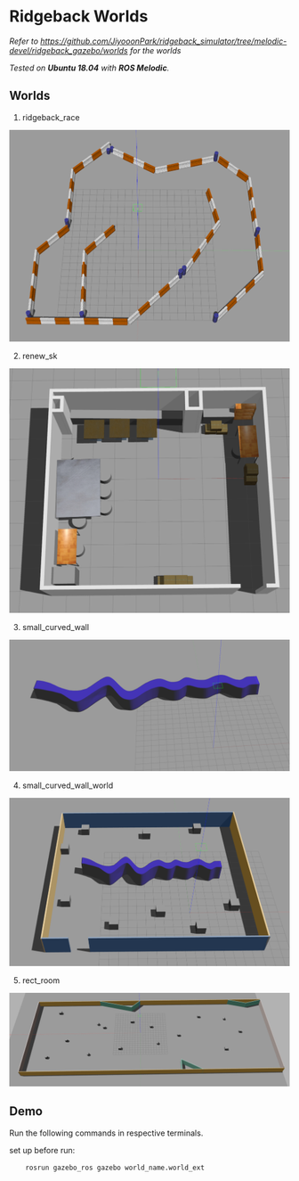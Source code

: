 # Ridgeback Worlds 
*Refer to https://github.com/JiyooonPark/ridgeback_simulator/tree/melodic-devel/ridgeback_gazebo/worlds for the worlds*

*Tested on **Ubuntu 18.04** with **ROS Melodic**.*

## Worlds 
1. ridgeback_race

<img src="../img/ridgeback_race.png" width="600">

2. renew_sk

<img src="../img/renew_sk1.png" width="600">

3. small_curved_wall

<img src="../img/small_curved_wall.png" width="600">

4. small_curved_wall_world

<img src="../img/small_curved_wall_world.png" width="600">

5. rect_room

<img src="../img/rect_room.png" width="600">


## Demo
Run the following commands in respective terminals.

set up before run:
```sh
    rosrun gazebo_ros gazebo world_name.world_ext
```

